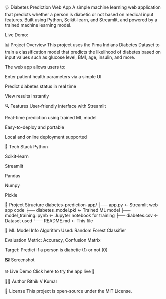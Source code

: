 🩺 Diabetes Prediction Web App
A simple machine learning web application that predicts whether a person is diabetic or not based on medical input features. Built using Python, Scikit-learn, and Streamlit, and powered by a trained machine learning model.


Live Demo: 

📊 Project Overview
This project uses the Pima Indians Diabetes Dataset to train a classification model that predicts the likelihood of diabetes based on input values such as glucose level, BMI, age, insulin, and more.

The web app allows users to:

Enter patient health parameters via a simple UI

Predict diabetes status in real time

View results instantly

🔍 Features
User-friendly interface with Streamlit

Real-time prediction using trained ML model

Easy-to-deploy and portable

Local and online deployment supported

🚀 Tech Stack
Python

Scikit-learn

Streamlit

Pandas

Numpy

Pickle

📁 Project Structure
diabetes-prediction-app/
├── app.py                  ← Streamlit web app code
├── diabetes_model.pkl      ← Trained ML model
├── model_training.ipynb    ← Jupyter notebook for training
├── diabetes.csv            ← Dataset used
└── README.md               ← This file

🧠 ML Model Info
Algorithm Used: Random Forest Classifier

Evaluation Metric: Accuracy, Confusion Matrix

Target: Predict if a person is diabetic (1) or not (0)

🖼️ Screenshot


🌐 Live Demo
Click here to try the app live 🚀

🙋‍♂️ Author
Rithik V Kumar

📄 License
This project is open-source under the MIT License.
